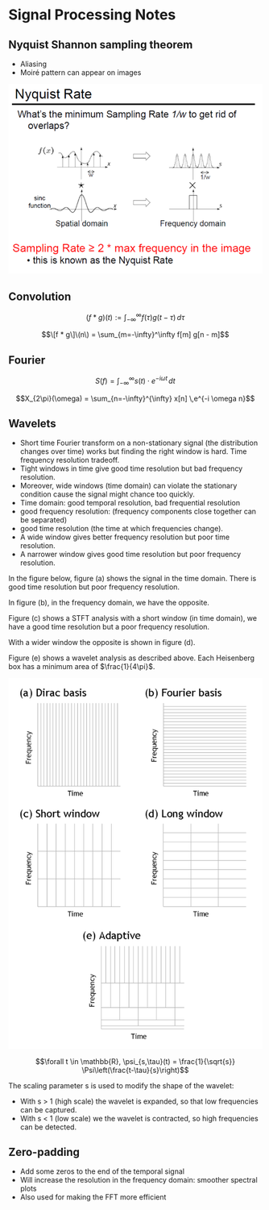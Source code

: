# Signal Processing Notes

## Nyquist Shannon sampling theorem

- Aliasing
- Moiré pattern can appear on images

![nyquist shannon](nyquist-shannon-sampling-theorem.PNG)

## Convolution

$$(f * g)(t) := \int_{-\infty}^\infty f(\tau) g(t - \tau) \, d\tau$$

$$\[f * g\]\(n\) = \sum_{m=-\infty}^\infty f[m] g[n - m]$$

## Fourier

$$S(f) = \int_{-\infty}^{\infty} s(t) \cdot e^{- i\omega t} \, dt$$

$$X_{2\pi}(\omega) = \sum_{n=-\infty}^{\infty} x[n] \,e^{-i \omega n}$$

## Wavelets

- Short time Fourier transform on a non-stationary signal (the distribution changes over time) works but finding the right window is hard. Time frequency resolution tradeoff.
- Tight windows in time give good time resolution but bad frequency resolution.
- Moreover, wide windows (time domain) can violate the stationary condition cause the signal might chance too quickly.
- Time domain: good temporal resolution, bad frequential resolution
- good frequency resolution: (frequency components close together can be separated)
- good time resolution (the time at which frequencies change).
- A wide window gives better frequency resolution but poor time resolution.
- A narrower window gives good time resolution but poor frequency resolution.

In the figure below, figure (a) shows the signal in the time domain. There is good time resolution but poor frequency resolution.

In figure (b), in the frequency domain, we have the opposite.

Figure (c) shows a STFT analysis with a short window (in time domain), we have a good time resolution but a poor frequency resolution.

With a wider window the opposite is shown in figure (d).

Figure (e) shows a wavelet analysis as described above. Each Heisenberg box has a minimum area of $\frac{1}{4\pi}$.

![](time-freq-resolution-boxes.png)

$$\forall t \in \mathbb{R}, \psi_{s,\tau}(t) = \frac{1}{\sqrt{s}} \Psi\left(\frac{t-\tau}{s}\right)$$

The scaling parameter s is used to modify the shape of the wavelet:

- With s > 1 (high scale) the wavelet is expanded, so that low frequencies can be captured.
- With s < 1 (low scale) we the wavelet is contracted, so high frequencies can be detected.

## Zero-padding

- Add some zeros to the end of the temporal signal
- Will increase the resolution in the frequency domain: smoother spectral plots
- Also used for making the FFT more efficient
